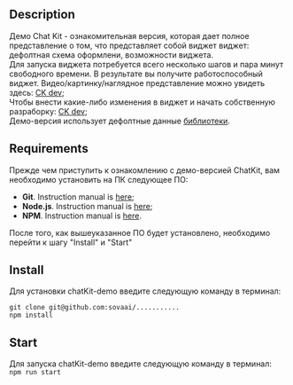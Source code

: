 ## Description
Демо Chat Kit - ознакомительная версия, которая дает полное представление о том, что представляет собой виджет виджет: дефолтная схема оформлени, возможности виджета.   
Для запуска виджета потребуется всего несколько шагов и пара минут свободного времени. В результате вы получите работоспособный виджет.
Видео/картинку/наглядное представление можно увидеть здесь: [CK dev](https://github.com/sovaai/chatKit);   
Чтобы внести какие-либо изменения в виджет и начать собственную разраборку: [CK dev](https://github.com/sovaai/chatKit);   
Демо-версия использует дефолтные данные [библиотеки](https://github.com/sovaai/chatKit-lib).

## Requirements
Прежде чем приступить к ознакомлению с демо-версией ChatKit, вам необходимо установить на ПК следующее ПО:
* **Git**. Instruction manual is [here](https://git-scm.com/downloads);   
* **Node.js**. Instruction manual is [here](https://nodejs.org/en/download/);   
* **NPM**. Instruction manual is [here](https://docs.npmjs.com/downloading-and-installing-node-js-and-npm).  

После того, как вышеуказанное ПО будет установлено, необходимо перейти к шагу "Install" и "Start"

## Install
Для установки chatKit-demo введите следующую команду в терминал:
```
git clone git@github.com:sovaai/...........   
npm install
```  

## Start
Для запуска chatKit-demo введите следующую команду в терминал:   
```npm run start```
